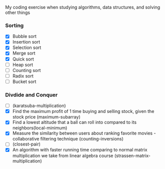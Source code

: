 My coding exercise when studying algorithms, data structures, and solving other things

### **Sorting**

- [x] Bubble sort
- [x] Insertion sort
- [x] Selection sort
- [x] Merge sort
- [x] Quick sort
- [ ] Heap sort
- [ ] Counting sort
- [ ] Radix sort
- [ ] Bucket sort

### **Divdide and Conquer**

- [ ] (karatsuba-multiplication)
- [x] Find the maximum profit of 1 time buying and selling stock, given the stock price (maximum-subarray)
- [x] Find a lowest altitude that a ball can roll into compared to its neighbors(local-minimum)
- [x] Measure the similarity between users about ranking favorite movies - collaborative filtering technique (counting-inversions)
- [ ] (closest-pair)
- [x] An algorithm with faster running time comparing to normal matrix multiplication we take from linear algebra course (strassen-matrix-multiplication)